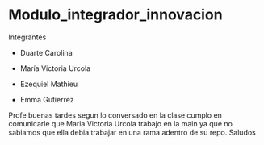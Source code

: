 # Modulo_integrador_innovacion

Integrantes 
* Duarte Carolina

* María Victoria Urcola 

* Ezequiel Mathieu 

* Emma Gutierrez

Profe buenas tardes  segun lo conversado en la clase cumplo en comunicarle que Maria Victoria Urcola trabajo en la main ya que no sabiamos que ella debia trabajar en una rama  adentro de su repo.
Saludos
